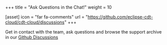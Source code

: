 +++
title = "Ask Questions in the Chat!"
weight = 10

[asset]
  icon = "far fa-comments"
  url = "https://github.com/eclipse-cdt-cloud/cdt-cloud/discussions"
+++

Get in contact with the team, ask questions and browse the support archive in our [Github Discussions](https://github.com/eclipse-cdt-cloud/cdt-cloud/discussions)